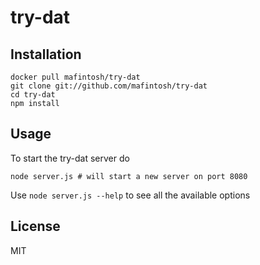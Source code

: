 # try-dat

## Installation

```
docker pull mafintosh/try-dat
git clone git://github.com/mafintosh/try-dat
cd try-dat
npm install
```

## Usage

To start the try-dat server do

```
node server.js # will start a new server on port 8080
```

Use `node server.js --help` to see all the available options

## License

MIT